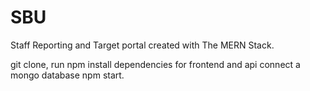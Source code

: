 # SBU
Staff Reporting and Target portal created with The MERN Stack.

git clone,
run npm install dependencies for frontend and api
connect a mongo database
npm start.
